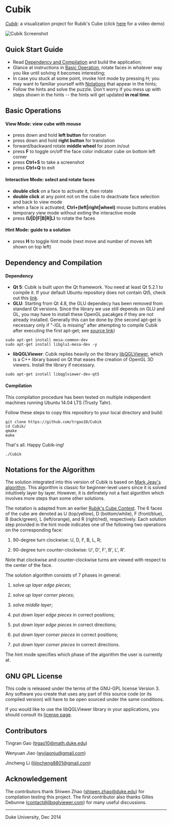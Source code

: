 Cubik
=====

[*Cubik*](https://github.com/trgao10/Cubik): a visualization project for Rubik's Cube (click [here](https://dl.dropboxusercontent.com/u/25803260/CubikDemo.ogv) for a video demo)

![Cubik Screenshot](/images/Cubik.png)

## Quick Start Guide
+ Read [Dependency and Compilation](#CompilationGuide) and build the application;
+ Glance at instructions in [Basic Operation](#BasicOperation), rotate faces in whatever way you like until solving it becomes interesting;
+ In case you stuck at some point, invoke hint mode by pressing H; you may want to familiar yourself with [Notations](#Notations) that appear in the hints;
+ Follow the hints and solve the puzzle. Don't worry if you mess up with steps shown in the hints -- the hints will get updated **in real time**.

## <a name="BasicOperation"></a> Basic Operations

#### View Mode: view cube with mouse
+ press down and hold **left button** for roration
+ press down and hold **right button** for translation
+ forward/backward rotate **middle wheel** for zoom in/out
+ press **F** to toggle on/off the face color indicator cube on bottom left corner
+ press **Ctrl+S** to take a screenshot
+ press **Ctrl+Q** to exit

#### Interactive Mode: select and rotate faces
+ **double click** on a face to activate it, then rotate
+ **double click** at any point not on the cube to deactivate face selection and back to view mode
+ when a face is activated, **Ctrl+(left|right|wheel)** mouse buttons enables temporary view mode without exiting the interactive mode
+ press **(U|D|F|B|R|L)** to rotate the faces

#### Hint Mode: guide to a solution
+ press **H** to toggle hint mode (next move and number of moves left shown on top left)

## <a name="CompilationGuide"></a> Dependency and Compilation

#### Dependency
+ **Qt 5**: Cubik is built upon the Qt framework. You need at least Qt 5.2.1 to compile it. If your default Ubuntu repository does not contain Qt5, check out this [link](http://askubuntu.com/questions/279421/how-can-i-install-qt-5-x-on-12-04-lts).
+ **GLU**: Starting from Qt 4.8, the GLU dependecy has been removed from standard Qt versions. Since the library we use still depends on GLU and GL, you may have to install these OpenGL pacakges if they are not already installed. Generally this can be done by (the second apt-get is necessary only if "-lGL is missing" after attempting to compile Cubik after executing the first apt-get; see [source link](http://qt-project.org/forums/viewthread/23855/#110514))
```
sudo apt-get install mesa-common-dev
sudo apt-get install libglu1-mesa-dev -y
```
+ **libQGLViewer**: Cubik replies heavily on the library [libQGLViewer](http://www.libqglviewer.com/), which is a C++ library based on Qt that eases the creation of OpenGL 3D viewers. Install the library if necessary.
```
sudo apt-get install libqglviewer-dev-qt5
```

#### Compilation
This compilation procedure has been tested on multiple independent machines running Ubuntu 14.04 LTS (Trusty Tahr).

Follow these steps to copy this repository to your local directory and build:
```
git clone https://github.com/trgao10/Cubik
cd Cubik/
qmake
make
```
That's all. Happy Cubik-ing!
```
./Cubik
```

## <a name="Notations"></a> Notations for the Algorithm

The solution integrated into this version of Cubik is based on [Mark Jeay's algorithm](http://www.jeays.net/rubiks.htm). This algorithm is classic for beginner-level users since it is solved intuitively layer by layer. However, it is definetely not a fast algorithm which involves more steps than some other solutions.

The notation is adapted from an earlier [Rubik's Cube Contest](http://tomas.rokicki.com/cubecontest/). The 6 faces of the cube are denoted as U (top/yellow), D (bottom/white), F (front/blue), B (back/green), L (left/orange), and R (right/red), respectively. Each solution step provided in the hint mode indicates one of the following two operations on the corresponding face:

1. 90-degree turn clockwise: U, D, F, B, L, R;

2. 90-degree turn counter-clockwise: U', D', F', B', L', R'.

Note that clockwise and counter-clockwise turns are viewed with respect to the center of the face.

The solution algorithm consists of 7 phases in general:

1. solve *up layer edge pieces*;

2. solve *up layer corner pieces*;

3. solve *middle layer*;

4. put *down layer edge pieces* in correct positions;

5. put *down layer edge pieces* in correct directions;

6. put *down layer corner pieces* in correct positions;

7. put *down layer corner pieces* in correct directions.

The hint mode specifies which phase of the algorithm the user is currently at.

## GNU GPL License
This code is released under the terms of the GNU-GPL license Version 3. Any software you create that uses any part of this source code (or its compiled version) will have to be open sourced under the same conditions.

If you would like to use the libQGLViewer library in your applications, you should consult its [license page](http://www.libqglviewer.com/download.html).

## Contributors

Tingran Gao (<trgao10@math.duke.edu>)

Wenyuan Jiao (<wyjiaonju@gmail.com>)

Jincheng Li (<lijincheng8801@gmail.com>)

## Acknowledgement

The contributors thank Shiwen Zhao (<shiwen.zhao@duke.edu>) for compilation testing this project. The first contributor also thanks Gilles Debunne (<contact@libqglviewer.com>) for many useful discussions.

---------------------------------
Duke University, Dec 2014
